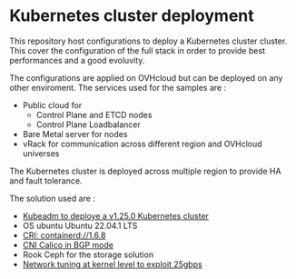 # Kubernetes cluster deployment

This repository host configurations to deploy a Kubernetes cluster cluster. This cover the configuration of the full stack in order to provide best performances and a good evoluvity.

The configurations are applied on OVHcloud but can be deployed on any other enviroment. The services used for the samples are :
- Public cloud for
    - Control Plane and ETCD nodes
    - Control Plane Loadbalancer
- Bare Metal server for nodes
- vRack for communication across different region and OVHcloud universes

The Kubernetes cluster is deployed across multiple region to provide HA and fault tolerance.

The solution used are :
- [Kubeadm to deploye a v1.25.0 Kubernetes cluster](./kubeadm.md)
- OS ubuntu Ubuntu 22.04.1 LTS
- [CRI: containerd://1.6.8](./kubeadm.md)
- [CNI Calico in BGP mode](./calico.md)
- Rook Ceph for the storage solution
- [Network tuning at kernel level to exploit 25gbps](./sd-cross-regions-vrack.md)